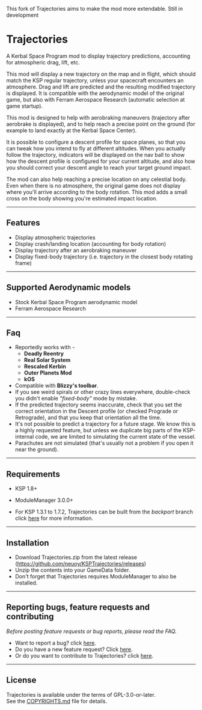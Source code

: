 This fork of Trajectories aims to make the mod more extendable. Still in development

Trajectories
============

A Kerbal Space Program mod to display trajectory predictions, accounting for atmospheric drag, lift, etc.

This mod will display a new trajectory on the map and in flight, which should match the KSP regular trajectory, unless your spacecraft encounters an atmosphere. Drag and lift are predicted and the resulting modified trajectory is displayed. It is compatible with the aerodynamic model of the original game, but also with Ferram Aerospace Research (automatic selection at game startup).

This mod is designed to help with aerobraking maneuvers (trajectory after aerobrake is displayed), and to help reach a precise point on the ground (for example to land exactly at the Kerbal Space Center).

It is possible to configure a descent profile for space planes, so that you can tweak how you intend to fly at different altitudes. When you actually follow the trajectory, indicators will be displayed on the nav ball to show how the descent profile is configured for your current altitude, and also how you should correct your descent angle to reach your target ground impact.

The mod can also help reaching a precise location on any celestial body. Even when there is no atmosphere, the original game does not display where you'll arrive according to the body rotation. This mod adds a small cross on the body showing you're estimated impact location.

----

Features
--------

- Display atmospheric trajectories
- Display crash/landing location (accounting for body rotation)
- Display trajectory after an aerobraking maneuver
- Display fixed-body trajectory (i.e. trajectory in the closest body rotating frame)

----

Supported Aerodynamic models
----------------------------

- Stock Kerbal Space Program aerodynamic model
- Ferram Aerospace Research

----

Faq
---

- Reportedly works with -
  - **Deadly Reentry** 
  - **Real Solar System** 
  - **Rescaled Kerbin** 
  - **Outer Planets Mod**
  - **kOS** 
- Compatible with **Blizzy's toolbar**. 
- If you see weird spirals or other crazy lines everywhere, double-check you didn't enable *"fixed-body"* mode by mistake. 
- If the predicted trajectory seems inaccurate, check that you set the correct orientation in the Descent profile (or checked Prograde or Retrograde), and that you keep that orientation all the time. 
- It's not possible to predict a trajectory for a future stage. We know this is a highly requested feature, but unless we duplicate big parts of the KSP-internal code, we are limited to simulating the current state of the vessel. 
- Parachutes are not simulated (that's usually not a problem if you open it near the ground). 

----

Requirements
------------

- KSP 1.8+
- ModuleManager 3.0.0+

- For KSP 1.3.1 to 1.7.2, Trajectories can be built from the *backport* branch click [here](CONTRIBUTING.md#backports-for-ksp-1.3.1+) for more information.
----

Installation
------------

- Download Trajectories.zip from the latest release (https://github.com/neuoy/KSPTrajectories/releases)
- Unzip the contents into your GameData folder.
- Don't forget that Trajectories requires ModuleManager to also be installed.

----

Reporting bugs, feature requests and contributing 
--------------

*Before posting feature requests or bug reports, please read the FAQ.*

- Want to report a bug? click [here](CONTRIBUTING.md#how-to-report-bugs).
- Do you have a new feature request? Click [here](CONTRIBUTING.md#how-to-suggest-features).
- Or do you want to contribute to Trajectories? click [here](CONTRIBUTING.md#how-to-contribute).

----

License
-------
Trajectories is available under the terms of GPL-3.0-or-later.  
See the [COPYRIGHTS.md](COPYRIGHTS.md) file for details.
